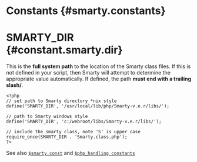 Constants {#smarty.constants}
=========

SMARTY\_DIR {#constant.smarty.dir}
===========

This is the **full system path** to the location of the Smarty class
files. If this is not defined in your script, then Smarty will attempt
to determine the appropriate value automatically. If defined, the path
**must end with a trailing slash/**.


    <?php
    // set path to Smarty directory *nix style
    define('SMARTY_DIR', '/usr/local/lib/php/Smarty-v.e.r/libs/');

    // path to Smarty windows style
    define('SMARTY_DIR', 'c:/webroot/libs/Smarty-v.e.r/libs/');

    // include the smarty class, note 'S' is upper case
    require_once(SMARTY_DIR . 'Smarty.class.php');
    ?>

         

See also [`$smarty.const`](#language.variables.smarty.const) and
[`$php_handling constants`](#variable.php.handling)
